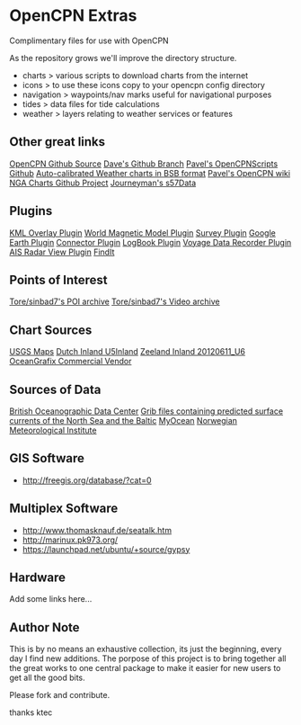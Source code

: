 OpenCPN Extras
==============

Complimentary files for use with OpenCPN

As the repository grows we'll improve the directory structure. 

* charts > various scripts to download charts from the internet
* icons > to use these icons copy to your opencpn config directory
* navigation > waypoints/nav marks useful for navigational purposes
* tides > data files for tide calculations
* weather > layers relating to weather services or features


Other great links
-----------------

[OpenCPN Github Source](https://github.com/OpenCPN/OpenCPN)
[Dave's Github Branch](https://github.com/bdbcat/OpenCPN)
[Pavel's OpenCPNScripts Github](https://github.com/nohal/OpenCPNScripts)
[Auto-calibrated Weather charts in BSB format](http://opencpn.xtr.cz)
[Pavel's OpenCPN wiki](http://redmine.kalian.cz/projects/opencpn/wiki)
[NGA Charts Github Project](https://github.com/ngacharts/ngacharts)
[Journeyman's s57Data](http://journeyman.se/opencpn/s57data.zip)

Plugins
-------

[KML Overlay Plugin](https://github.com/OpenCPN/OpenCPN/tree/KMLOverlay)
[World Magnetic Model Plugin](https://github.com/nohal/wmm_pi)
[Survey Plugin](https://github.com/nohal/survey_pi)
[Google Earth Plugin](https://github.com/nohal/gecomapi_pi)
[Connector Plugin](https://github.com/nohal/connector_pi)
[LogBook Plugin](https://github.com/konnibe/LogbookKonni)
[Voyage Data Recorder Plugin](https://github.com/OpenCPN/OpenCPN/tree/VDR/plugins/vdr_pi)
[AIS Radar View Plugin](http://sourceforge.net/projects/aisradarviewpi/)
[FindIt](https://github.com/konnibe/FindIt_pi)

Points of Interest
------------------

[Tore/sinbad7's POI archive](http://www.4shared.com/folder/HYALDWrf/POI_ARCHIVE.html)
[Tore/sinbad7's Video archive](http://www.4shared.com/folder/w-CjtGLb/VIDEOS.html)

Chart Sources
-------------

[USGS Maps](http://archive.org/details/maps_usgs)
[Dutch Inland U5Inland](ftp://www.risserver.nl/ENC/)
[Zeeland Inland 20120611_U6](ftp://www.risserver.nl/ENC/zeeland/)
[OceanGrafix Commercial Vendor](http://www.oceangrafix.com/search/byregion)

Sources of Data
---------------

[British Oceanographic Data Center](https://www.bodc.ac.uk/data/online_delivery/nodb/)
[Grib files containing predicted surface currents of the North Sea and the Baltic](ftp://ftp.bsh.de/Stroemungsvorhersagen)
[MyOcean](http://www.myocean.eu/web/24-catalogue.php)
[Norwegian Meteorological Institute](http://met.no/)

GIS Software
------------

- http://freegis.org/database/?cat=0

Multiplex Software
------------------

- http://www.thomasknauf.de/seatalk.htm
- http://marinux.pk973.org/
- https://launchpad.net/ubuntu/+source/gypsy

Hardware
--------

Add some links here...



Author Note 
-----------

This is by no means an exhaustive collection, its just the beginning, every day I find 
new additions. The porpose of this project is to bring together all the great works
to one central package to make it easier for new users to get all the good bits.

Please fork and contribute.

thanks
ktec
